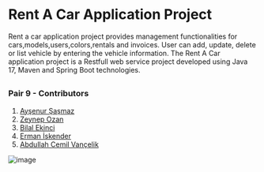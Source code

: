 # Rent A Car Application Project
Rent a car application project provides management functionalities for cars,models,users,colors,rentals and invoices. User can add, update, delete or list vehicle by entering the vehicle information. The Rent A Car application project is a Restfull web service project developed using Java 17, Maven and Spring Boot technologies.
##

### Pair 9 - Contributors  
1. [Ayşenur Şaşmaz](https://github.com/Aysenursasmaz)
2. [Zeynep Ozan](https://github.com/ozanzzeynep)
3. [Bilal Ekinci](https://github.com/bilaleknc)
4. [Erman İskender](https://github.com/SoldierAdam)
5. [Abdullah Cemil Vançelik](https://github.com/abdullahcemil)

![image](https://github.com/Aysenursasmaz/rentACar/assets/148867849/dbf655e5-5626-46e5-bae9-18281dd9e46f)
